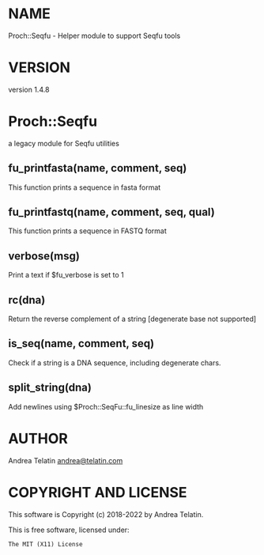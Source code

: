 # NAME

Proch::Seqfu - Helper module to support Seqfu tools

# VERSION

version 1.4.8

# Proch::Seqfu

a legacy module for Seqfu utilities

## fu\_printfasta(name, comment, seq)

This function prints a sequence in fasta format

## fu\_printfastq(name, comment, seq, qual)

This function prints a sequence in FASTQ format

## verbose(msg)

Print a text if $fu\_verbose is set to 1

## rc(dna)

Return the reverse complement of a string \[degenerate base not supported\]

## is\_seq(name, comment, seq)

Check if a string is a DNA sequence, including degenerate chars.

## split\_string(dna)

Add newlines using $Proch::SeqFu::fu\_linesize as line width

# AUTHOR

Andrea Telatin <andrea@telatin.com>

# COPYRIGHT AND LICENSE

This software is Copyright (c) 2018-2022 by Andrea Telatin.

This is free software, licensed under:

    The MIT (X11) License
